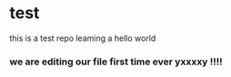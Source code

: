 # test
this is a test repo leaming
a hello world
### we are editing our file first time ever yxxxxy !!!!
